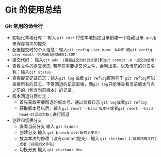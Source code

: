 # Git 的使用总结

### Git 常用的命令行
+ 初始化本地仓库： 输入 `git init` 将在本地指定目录创建一个隐藏目录`.git`用来保存每次的提交
+ 配置提交时的个人信息：输入`git config user.name 'NAME'`和`git config user.email 'HUAWEI@HUAWEI.COM'`
+ 提交代码： 输入`git add .[需要提交的代码目录]`和`git commit -m '提交的信息'`
+ 查看文件的提交状态, 若存在需要提交的文件，会列出来，以及当前的分支名称：输入`git status`
+ 查看提交记录日志：输入`git log` 或者 `git reflog`区别在于 `git reflog`可以查看所有的日志，不受回退的记录影像，而`git log`只能够查看当前版本节点之前的（包含当前版本）的记录。
+ 版本回退分两步走：
  - 首先获取需要回退的版本号，通过查看日志 `git log`或者`git reflog`
  - 获取版本号以后，输入`git reset --hard 版本号`或者`git reset --hard Head~0(回退次数)`,进行回退 
+ 创建和切换分支
  - 查看当前分支 输入 `git branch`
  - 创建分支 输入 `git branch dev(新的分支名)`
  - 放弃本次的修改（没有commit提交） 输入 `git checkout [.放弃所有文件] 或者 [指定的文件名]`
  - 切换分支 输入 `git checkout dev` 
